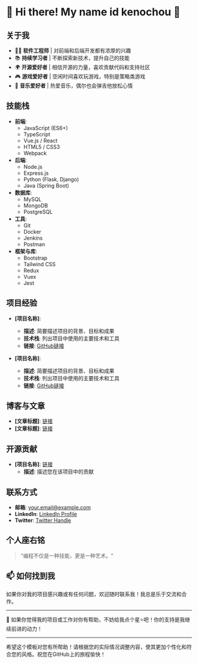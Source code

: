 # 🌟 Hi there! My name id  kenochou 🌟

## 关于我
- 👨‍💻 **软件工程师** | 对前端和后端开发都有浓厚的兴趣
- 📚 **持续学习者** | 不断探索新技术，提升自己的技能
- 🌍 **开源爱好者** | 相信开源的力量，喜欢贡献代码和支持社区
- 🎮 **游戏爱好者** | 空闲时间喜欢玩游戏，特别是策略类游戏
- 🎤 **音乐爱好者** | 热爱音乐，偶尔也会弹吉他放松心情

## 技能栈
- **前端**:
  - JavaScript (ES6+)
  - TypeScript
  - Vue.js / React
  - HTML5 / CSS3
  - Webpack
- **后端**:
  - Node.js
  - Express.js
  - Python (Flask, Django)
  - Java (Spring Boot)
- **数据库**:
  - MySQL
  - MongoDB
  - PostgreSQL
- **工具**:
  - Git
  - Docker
  - Jenkins
  - Postman
- **框架与库**:
  - Bootstrap
  - Tailwind CSS
  - Redux
  - Vuex
  - Jest

## 项目经验
- **[项目名称]**:
  - **描述**: 简要描述项目的背景、目标和成果
  - **技术栈**: 列出项目中使用的主要技术和工具
  - **链接**: [GitHub链接](https://github.com/yourusername/projectname)

- **[项目名称]**:
  - **描述**: 简要描述项目的背景、目标和成果
  - **技术栈**: 列出项目中使用的主要技术和工具
  - **链接**: [GitHub链接](https://github.com/yourusername/projectname)

## 博客与文章
- **[文章标题]**: [链接](https://yourblog.com/article-title)
- **[文章标题]**: [链接](https://yourblog.com/article-title)

## 开源贡献
- **[项目名称]**: [链接](https://github.com/otherusername/projectname)
  - **描述**: 描述您在该项目中的贡献

## 联系方式
- **邮箱**: [your.email@example.com](mailto:your.email@example.com)
- **LinkedIn**: [LinkedIn Profile](https://www.linkedin.com/in/yourusername/)
- **Twitter**: [Twitter Handle](https://twitter.com/yourusername)

## 个人座右铭
> "编程不仅是一种技能，更是一种艺术。"

## 📫 如何找到我
如果你对我的项目感兴趣或有任何问题，欢迎随时联系我！我总是乐于交流和合作。

---

🌟 如果你觉得我的项目或工作对你有帮助，不妨给我点个星⭐️吧！你的支持是我继续前进的动力！

---

希望这个模板对您有所帮助！请根据您的实际情况调整内容，使其更加个性化和符合您的风格。祝您在GitHub上的旅程愉快！
